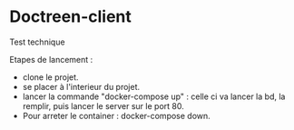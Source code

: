 # Doctreen-client
Test technique

Etapes de lancement : 

- clone le projet.
- se placer à l'interieur du projet.
- lancer la commande "docker-compose up" : celle ci va lancer la bd, la remplir, puis lancer le server sur le port 80.
- Pour arreter le container : docker-compose down.

